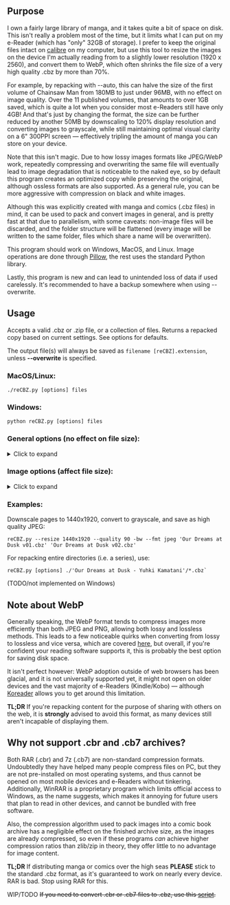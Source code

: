 ## Purpose 

I own a fairly large library of manga, and it takes quite a bit of space on disk. This isn't really a problem most of the time, but it limits what I can put on my e-Reader (which has "only" 32GB of storage). I prefer to keep the original files intact on [calibre](https://github.com/kovidgoyal/calibre) on my computer, but use this tool to resize the images on the device I'm actually reading from to a slightly lower resolution (1920 x 2560), and convert them to WebP, which often shrinks the file size of a very high quality .cbz by more than 70%.

For example, by repacking with --auto, this can halve the size of the first volume of Chainsaw Man from 180MB to just under 96MB, with no effect on image quality. Over the 11 published volumes, that amounts to over 1GB saved, which is quite a lot when you consider most e-Readers still have only 4GB! And that's just by changing the format, the size can be further reduced by another 50MB by downscaling to 120% display resolution and converting images to grayscale, while still maintaining optimal visual clarity on a 6" 300PPI screen — effectively tripling the amount of manga you can store on your device.

Note that this isn't magic. Due to how lossy images formats like JPEG/WebP work, repeatedly compressing and overwriting the same file will eventually lead to image degradation that is noticeable to the naked eye, so by default this program creates an optimized copy while preserving the original, although ossless formats are also supported. As a general rule, you can be more aggressive with compression on black and white images.

Although this was explicitly created with manga and comics (.cbz files) in mind, it can be used to pack and convert images in general, and is pretty fast at that due to parallelism, with some caveats: non-image files will be discarded, and the folder structure will be flattened (every image will be written to the same folder, files which share a name will be overwritten).

This program should work on Windows, MacOS, and Linux. Image operations are done through [Pillow](https://github.com/python-pillow/Pillow), the rest uses the standard Python library.

Lastly, this program is new and can lead to unintended loss of data if used carelessly. It's recommended to have a backup somewhere when using --overwrite.

## Usage


Accepts a valid .cbz or .zip file, or a collection of files. Returns a repacked copy based on current settings. See options for defaults.

The output file(s) will always be saved as `filename [reCBZ].extension`, unless **--overwrite** is specified.
  
### MacOS/Linux:  

    ./reCBZ.py [options] files
### Windows:  

    python reCBZ.py [options] files


### General options (no effect on file size):
<details>
  <summary>Click to expand</summary>
<br>

**--nowrite**  **-nw**  
<ul>Dry run. The repacked archive isn't saved at the end, making other options completely safe.</ul>

**--compare**  **-c**   
<ul>Does a dry run with a small sample of images, converting them to available formats using current settings, then displays a disk usage summary for each.</ul>

**--assist**  **-a**
<ul>Same as <b>--compare</b>, except it then asks you which format to use for a real run.</ul>

**--auto**  **-A**  
<ul>Same as <b>--compare</b>, except it automatically picks the best/smallest format for a real run.</ul> 

<ul>Most of the time this will be a <a href="#note-about-webp">.webp</a>. <s>If you wish to exclude this format, you can add <b>--nowebp</b></s> (TODO/Unimplemented).</ul>

**--overwrite**  **-O**  
<ul>Overwrite the original archive. Specifically, it will be converted to a valid .cbz structure, meaning that non-image files will be discarded, and the folder structure will be flattened, any images sharing a name will be lost. Make sure you understand what this means before using this.</ul>

~~**--recursive**  **-R**~~  (TODO/Unimplemented)  see [#examples](#examples) 
<ul>Search all subfolders in the current path for .cbz or .zip files to convert.</ul>

<ul><b>Exercise caution when using with --overwrite, may lead to loss of data.</b></ul>

**--verbose**  **-v**  
<ul>More progress messages. Can be repeated (-vv) for debug output.</ul>

**--silent**  **-s**   
<ul>No progress messages.</ul>

**--processes** *1 - 32*  
default: 16  
<ul>Number of processes to spawn. This will only improve performance if your CPU has cores to spare (it's not magic!). Lower this to 2 or 4 if you're experiencing high memory usage.</ul>

**--sequential**  
<ul>Disable multiprocessing altogether. Use this only if you're still experiencing memory issues, or for debugging.</ul>

**--zipext** *.cbz* or *.zip*  
default: .cbz  
<ul>Extension for the new archive, signals to the OS which mimetype to open files with (they're the same internally).</ul>

**--zipcompress** *0 - 9*  
default: 0  
<ul>Compression strength for the archive (after images have been converted). The default (0) is <i>strongly</i> recommended, setting it to higher values is nearly always counterproductive, it will barely affect archive size (if at all) as the images are already compressed, but will significantly increase the time it takes to open it.</ul>

</details>

### Image options (affect file size):
<details>
  <summary>Click to expand</summary>
<br>

**--fmt** *format*  
default: same as source  
<ul>Image format to convert images to. One of: <i>jpeg, webp, webpll,</i> or <i>png</i> — webpll stands for lossless. Try <b>-c</b> to get an idea of how they compare, this will vary. Omitting this option will preserve the original format.</ul>

**--quality** *0 - 95*  
default: 80  
<ul>Image compression quality for lossy formats, will have a large impact on file size. Smaller values will reduce file size at the cost of visual quality. This option doesn't affect lossless formats</ul>

<ul><b>Note:</b> values higher than 95 will <b>increase</b> file size without actually improving quality.</ul>

**--resize** *WidthxHeight*  
default: don't resize  

<ul>Rescale images to the specified resolution, using Lanczos interpolation. Does its best to detect and preserve landscape images.</ul> 

<ul>Add <b>--noupscale</b> to disable upscaling, so images will only be downscaled (as long as they're greater than value).</ul>

<ul>Add <b>--nodownscale</b> to disable upscaling, so images can only be upscaled (as long as they're less than value).</ul>

<ul>1440x1920 (3:4) is suitable for most 6"/7" e-Reader screens. For smaller devices, setting this to 150% of your screen's resolution is usually the best compromise between quality and file size, still allowing you to zoom-in to read the lore critical thoughts of that moe character.</ul>

<ul><b>Note:</b> this isn't magic. Please don't upscale a low quality source to upload to manga sites and claim yours is higher quality, because it isn't, and it will annoy people.</ul>

**--grayscale**  **-bw**  
<ul>Convert images to grayscale. Useful for e-Paper screens, reducing file size by another 10% to 20%. Provides no benefit to comics which only have a few coloured pages (manga).</ul>

</details>

### Examples:

Downscale pages to 1440x1920, convert to grayscale, and save as high quality JPEG:

    reCBZ.py --resize 1440x1920 --quality 90 -bw --fmt jpeg 'Our Dreams at Dusk v01.cbz' 'Our Dreams at Dusk v02.cbz'

For repacking entire directories (i.e. a series), use:

    reCBZ.py [options] ./'Our Dreams at Dusk - Yuhki Kamatani'/*.cbz`

(TODO/not implemented on Windows)

## Note about WebP

Generally speaking, the WebP format tends to compress images more efficiently than both JPEG and PNG, allowing both lossy and lossless methods. This leads to a few noticeable quirks when converting from lossy to lossless and vice versa, which are covered [here](https://developers.google.com/speed/webp/faq#can_a_webp_image_grow_larger_than_its_source_image), but overall, if you're confident your reading software supports it, this is probably the best option for saving disk space. 

It isn't perfect however: WebP adoption outside of web browsers has been glacial, and it is not universally supported yet, it might not open on older devices and the vast majority of e-Readers (Kindle/Kobo) — although [Koreader](https://github.com/koreader/koreader/) allows you to get around this limitation.

**TL;DR** If you're repacking content for the purpose of sharing with others on the web, it is **strongly** advised to avoid this format, as many devices still aren't incapable of displaying them.

## Why not support .cbr and .cb7 archives? 

Both RAR (.cbr) and 7z (.cb7) are non-standard compression formats. Undoubtedly they have helped many people compress files on PC, but they are not pre-installed on most operating systems, and thus cannot be opened on most mobile devices and e-Readers without tinkering. Additionally, WinRAR is a proprietary program which limits official access to Windows, as the name suggests, which makes it annoying for future users that plan to read in other devices, and cannot be bundled with free software. 

Also, the compression algorithm used to pack images into a comic book archive has a negligible effect on the finished archive size, as the images are already compressed, so even if these programs *can* achieve higher compression ratios than zlib/zip in theory, they offer little to no advantage for image content.

**TL;DR** If distributing manga or comics over the high seas **PLEASE** stick to the standard .cbz format, as it's guaranteed to work on nearly every device. RAR is bad. Stop using RAR for this.

WIP/TODO ~~If you need to convert .cbr or .cb7 files to .cbz, use this [script](link).~~
